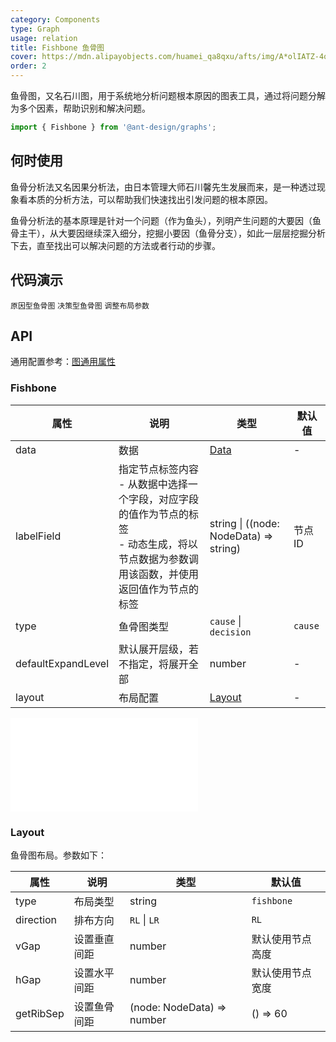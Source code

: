 ```yaml
---
category: Components
type: Graph
usage: relation
title: Fishbone 鱼骨图
cover: https://mdn.alipayobjects.com/huamei_qa8qxu/afts/img/A*olIATZ-4qMEAAAAAAAAAAAAADmJ7AQ/original
order: 2
---
```


鱼骨图，又名石川图，用于系统地分析问题根本原因的图表工具，通过将问题分解为多个因素，帮助识别和解决问题。

```js
import { Fishbone } from '@ant-design/graphs';
```

## 何时使用

鱼骨分析法又名因果分析法，由日本管理大师石川馨先生发展而来，是一种透过现象看本质的分析方法，可以帮助我们快速找出引发问题的根本原因。

鱼骨分析法的基本原理是针对一个问题（作为鱼头），列明产生问题的大要因（鱼骨主干），从大要因继续深入细分，挖掘小要因（鱼骨分支），如此一层层挖掘分析下去，直至找出可以解决问题的方法或者行动的步骤。

## 代码演示

<!-- prettier-ignore -->
<code src="../graphs-demos/fishbone/default.tsx">原因型鱼骨图</code>
<code src="../graphs-demos/fishbone/decision.tsx">决策型鱼骨图</code>
<code src="../graphs-demos/fishbone/layout.tsx">调整布局参数</code>

## API

通用配置参考：[图通用属性](./overview#图通用属性)

### Fishbone

| 属性 | 说明 | 类型 | 默认值 |
| --- | --- | --- | --- |
| data | 数据 | [Data](#data) | - |
| labelField | 指定节点标签内容 <br> - 从数据中选择一个字段，对应字段的值作为节点的标签 <br> - 动态生成，将以节点数据为参数调用该函数，并使用返回值作为节点的标签 | string \| ((node: NodeData) => string) | 节点 ID |
| type | 鱼骨图类型 | `cause` \| `decision` | `cause` |
| defaultExpandLevel | 默认展开层级，若不指定，将展开全部 | number | - |
| layout | 布局配置 | [Layout](#layout) | - |

<embed src="../graphs-common/tree-data.zh.md"></embed>

### Layout

鱼骨图布局。参数如下：

| 属性      | 说明         | 类型                       | 默认值           |
| --------- | ------------ | -------------------------- | ---------------- |
| type      | 布局类型     | string                     | `fishbone`       |
| direction | 排布方向     | `RL` \| `LR`               | `RL`             |
| vGap      | 设置垂直间距 | number                     | 默认使用节点高度 |
| hGap      | 设置水平间距 | number                     | 默认使用节点宽度 |
| getRibSep | 设置鱼骨间距 | (node: NodeData) => number | () => 60         |
